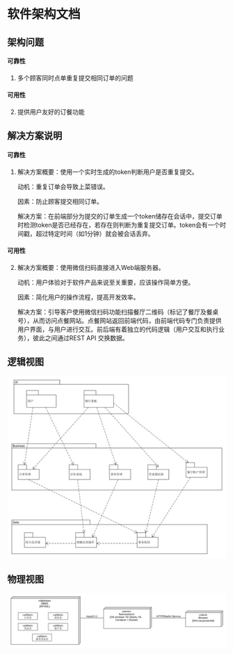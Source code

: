 # 软件架构文档

## 架构问题

#### 可靠性
1. 多个顾客同时点单重复提交相同订单的问题

#### 可用性
2. 提供用户友好的订餐功能

## 解决方案说明

#### 可靠性
1. 解决方案概要：使用一个实时生成的token判断用户是否重复提交。

   动机：重复订单会导致上菜错误。

   因素：防止顾客提交相同订单。
   
   解决方案：在前端部分为提交的订单生成一个token储存在会话中，提交订单时检测token是否已经存在，若存在则判断为重复提交订单。token会有一个时间戳，超过特定时间（如1分钟）就会被会话丢弃。

#### 可用性
2. 解决方案概要：使用微信扫码直接进入Web端服务器。

   动机：用户体验对于软件产品来说至关重要，应该操作简单方便。

   因素：简化用户的操作流程，提高开发效率。

   解决方案：引导客户使用微信扫码功能扫描餐厅二维码（标记了餐厅及餐桌号），从而访问点餐网站。点餐网站返回前端代码，由前端代码专门负责提供用户界面，与用户进行交互。前后端有着独立的代码逻辑（用户交互和执行业务），彼此之间通过REST API 交换数据。


## 逻辑视图

![逻辑视图](img/software_architecture_diagram/logical_view.jpg)

## 物理视图

![物理视图](img/software_architecture_diagram/physical_view.jpg)

